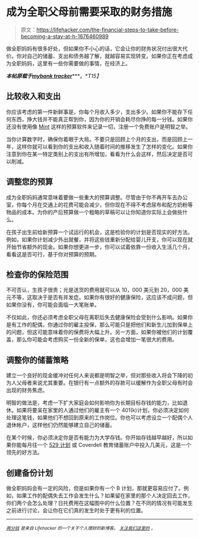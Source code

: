 # 成为全职父母前需要采取的财务措施

> 原文：<https://lifehacker.com/the-financial-steps-to-take-before-becoming-a-stay-at-h-1676460989>

做全职妈妈有很多好处，但如果你不小心的话，它会让你的财务状况付出很大代价。你对自己的储蓄、支出和债务越了解，就越容易实现转变。如果你正在考虑成为全职妈妈，这里有一些你需要做的事情，在经济上。



***本帖原载于***[***mybank tracker***](http://www.mybanktracker.com/news/stay-at-home-parent-finances)***。**T15】*

## **比较收入和支出**

你应该考虑的第一件新鲜事是，你每个月收入多少，支出多少。如果你不能存下任何东西，挣大钱并不能真正帮到你，因为你的开销会耗尽你挣的每一分钱。如果你还没有使用像 [Mint](http://www.mybanktracker.com/news/mint-tips-budgeting) 这样的预算软件来记录一切，注册一个免费账户是明智之举。

当你计算数字时，确保你着眼于大局。不要只是回顾上个月的支出，而是回顾上一年，这样你就可以看到你的支出和收入随着时间的推移发生了怎样的变化。如果你注意到你在某一特定类别上的支出有所增加，看看为什么会这样，然后决定是否可以削减。

## **调整您的预算**

成为全职妈妈通常意味着要做一些重大的预算调整。尽管由于你不再开车去办公室，你每个月在交通上的花费可能会减少，但你现在不得不考虑尿布和配方奶粉等物品的成本。为你的产后预算做一个粗略的草稿可以让你知道你实际上会做些什么。

在孩子出生前给新预算一个试运行的机会，这是检验你的计划是否现实的好方法。例如，如果你计划减少外出就餐，并将这些钱重新分配给婴儿开支，你可以现在就开始节省额外的现金。如果你想更进一步，你可以试着依靠一份收入生活几个月，看看这是否可行，基于你对预算的预期。

## **检查你的保险范围**

不可否认，生孩子很贵；光是送货的费用就可以从 10，000 美元到 20，000 美元不等，这取决于是否有并发症。如果你有很好的健康保险，这应该不成问题，但如果你没有，你可能会面临一大笔账单。

不仅如此，你还必须考虑全职父母在离职后失去健康保险会受到什么影响。如果你是有工作的配偶，你通过你的雇主投保，那么可能只是把他们和新生儿加到保单上的问题，但这可能意味着你的保费将大幅上升。另一方面，如果你被他们的计划覆盖，那么你可能会考虑购买一份全新的保单，这也会增加一笔很大的费用。

## **调整你的储蓄策略**

建立一个良好的现金缓冲对任何人来说都是明智之举，但对那些收入将会下降的初为人父母者来说尤其重要。在银行有一点额外的存款可以缓解作为全职父母有时会出现的财务焦虑。

明智的做法是，考虑一下扩大家庭会如何影响你为长期目标存钱的能力，比如退休。如果将要呆在家里的人通过他们的雇主有一个 401(k)计划，你必须决定如何处理这笔钱，如果他们不想回到原来的工作岗位。你也可以考虑设立一个配偶个人退休帐户，这样他们仍然能够建立自己的储蓄。

在某个时候，你必须决定你是否有能力为大学存钱。你开始存钱越早越好，所以如果你能每月往一个 [529 计划](http://www.mybanktracker.com/investing/basics/What-Is-a-529-Plan/126620) 或 Coverdell 教育储蓄账户中投入几美元，这是一个领先的好方法。

## **创建备份计划**

做全职妈妈会有一定的风险，但是如果你有一个 B 计划，那就更容易应付了。例如，如果工作的配偶失去工作会发生什么？如果留在家里的那个人决定回去工作，你们两个会怎么处理？日托费用在这幅图中的什么位置？在不同的情况有可能发生之前进行讨论，会让你在它们真的发生时处于更有利的位置。

* * *

[*<small>两分钱</small>*](http://twocents.lifehacker.com/) *<small>是来自 Lifehacker 的一个关于个人理财的新博客。</small>* [*<small>关注我们这里的</small>*](https://twitter.com/TwoCentsLH) *<small>。</small>*